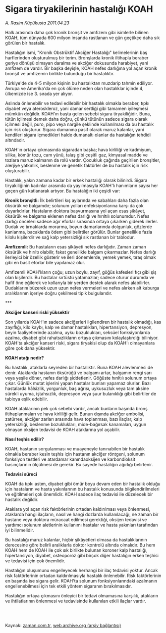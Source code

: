 # Sigara tiryakilerinin hastalığı KOAH

*A. Rasim Küçükusta 2011.04.23*

<td class="columnist-detail">
<p>Halk arasında daha çok kronik bronşit ve amfizem gibi isimlerle bilinen KOAH, tüm dünyada 600 milyon insanda rastlanan ve gün geçtikçe daha sık görülen bir hastalık.</p>
<p>
<div id="haberMetinDiv">
<p>Hastalığın ismi, "Kronik Obstrüktif Akciğer Hastalığı" kelimelerinin baş harflerinden oluşturulmuş bir terim. Bronşlarda kronik iltihapla beraber geriye dönüşü olmayan daralma ve akciğer dokusunda harabiyet, yani amfizem de vardır. Bir başka deyişle, KOAH nefes darlığına yol açan kronik bronşit ve amfizemin birlikte bulunduğu bir hastalıktır.
<p>Türkiye'de de 4-5 milyon kişinin bu hastalıktan muzdarip tahmin ediliyor. Avrupa ve Amerika'da en çok ölüme neden olan hastalıklar içinde 4, ülkemizde ise 3. sırada yer alıyor.
<p>Aslında önlenebilir ve tedavi edilebilir bir hastalık olmakla beraber, tıpkı diyabet veya ateroskleroz, yani damar sertliği gibi tamamen iyileşmesi mümkün değildir. KOAH'ın başta gelen sebebi sigara tiryakiliğidir. Buna, tütün içilmesi demek daha doğru, çünkü tütünün sadece sigara olarak içilmesi değil, puro, pipo veya nargile şeklinde kullanılması da bu hastalık için risk oluşturur. Sigara dumanına pasif olarak maruz kalanlar, yani kendileri sigara içmedikleri halde dumanaltı olanlar da hastalığın tehdidi altındadır.
<p>KOAH'ın ortaya çıkmasında sigaradan başka; hava kirliliği ve kadmiyum, silika, kömür tozu, cam yünü, talaş gibi çeşitli gaz, kimyasal madde ve tozlara maruz kalmanın da rolü vardır. Çocukluk çağında geçirilen bronşitler, alerjiye yatkınlık, beslenme ve genetik faktörler de bu hastalık için risk oluşturabilir.
<p>Hastalık, yakın zamana kadar bir erkek hastalığı olarak bilinirdi. Sigara tiryakiliğinin kadınlar arasında da yayılmasıyla KOAH'lı hanımların sayısı her geçen gün katlanarak artıyor. Bu hastalığın iki çeşidi var:
<p><b>Kronik bronşitli:</b> İlk belirtileri kış aylarında ve sabahları daha fazla olan öksürük ve balgamdır; solunum yolları enfeksiyonlarına karşı da çok duyarlıdırlar. Hastaların doktora başvurmasına yol açan esas şikâyet, öksürük ve balgama eklenen nefes darlığı ve hırıltılı solunumdur. Nefes darlığı önceleri sadece ağır eforlar sırasında ortaya çıkarken giderek ilerler. Dudak ve tırnaklarda morarma, boyun damarlarında dolgunluk, gözlerde kanlanma, bacaklarda ödem gibi belirtiler görülür. Bunlar genellikle fazla kilolu kişilerdir ve sağ kalp yetersizliği sık rastlanan bir tablodur.
<p><b>Amfizemli:</b> Bu hastaların esas şikâyeti nefes darlığıdır. Zaman zaman öksürük ve hırıltı olabilir, fakat genellikle balgam çıkarmazlar. Nefes darlığı ilerleyici bir özellik gösterir ve ileri dönemlerde, yemek yemek, tıraş olmak gibi en basit eforlar bile yapılamaz olur.
<p>Amfizemli KOAH'lıların çoğu; uzun boylu, zayıf, göğüs kafesleri fıçı gibi şiş olan kişilerdir. Bu hastalar sırtüstü yatamazlar; sadece oturur durumda ve hafif öne eğilerek ve kollarıyla bir yerden destek alarak nefes alabilirler. Dudaklarını büzerek uzun uzun nefes vermeleri ve nefes alırken alt kaburga aralıklarının içeriye doğru çekilmesi tipik bulgularıdır. 
<p>***
<p><b>Akciğer kanseri riski yüksektir</b>
<p>Son yıllarda KOAH'ın sadece akciğerleri ilgilendiren bir hastalık olmadığı, kas zayıflığı, kilo kaybı, kalp ve damar hastalıkları, hipertansiyon, depresyon, beyin faaliyetlerinde azalma, uyku bozuklukları, seksüel fonksiyonlarda azalma, diyabet gibi rahatsızlıkların ortaya çıkmasını kolaylaştırdığı biliniyor. KOAH'ta akciğer kanseri riski, sigara tiryakisi olup da KOAH'ı olmayanlara göre çok daha yüksektir. 
<p><b>KOAH atağı nedir?</b>
<p>Bu hastalık, ataklarla seyreden bir hastalıktır. Buna KOAH alevlenmesi de denir. Ataklarda hastanın öksürüğü ve balgamı artar, balgamın rengi sarı veya yeşile döner, nefes darlığı şiddetlenir. Göğüste hırıltılı solunum ortaya çıkar. Günlük mutat işlerini yapan hastalar bunları yapamaz olurlar. Bazı hastalarda hâlsizlik, yorgunluk, baş ağrısı, uykusuzluk veya tam aksine sürekli uyuma, iştahsızlık, depresyon veya şuur bulanıklığı gibi belirtiler de tabloya eşlik edebilir.
<p>KOAH ataklarının pek çok sebebi vardır, ancak bunların başında bronş iltihaplanmaları ve hava kirliliği gelir. Bunun dışında akciğer ambolisi, zatürree, akciğer zarları arasında hava toplanması, bazı ilaçlar, kalp yetersizliği, beslenme bozuklukları, mide-bağırsak kanamaları, uygun olmayan oksijen tedavisi de KOAH ataklarına yol açabilir.
<p><b>Nasıl teşhis edilir?</b>
<p>KOAH, hastanın sorgulanması ve muayeneyle tanınabilen bir hastalık olmakla beraber kesin teşhis için hastanın akciğer röntgeni, solunum fonksiyon testleri ve atardamar kanındaoksijen ve karbondioksit basınçlarının ölçülmesi de gerekir. Bu sayede hastalığın ağırlığı belirlenir.
<p><b>Tedavisi süreci</b>
<p>KOAH da tıpkı astım, diyabet gibi ömür boyu devam eden bir hastalık olduğu için hastaların ve hasta yakınlarının bu hastalık konusunda bilgilendirilmeleri ve eğitilmeleri çok önemlidir. KOAH sadece ilaç tedavisi ile düzelecek bir hastalık değildir.
<p>Ataklara yol açan risk faktörlerinin ortadan kaldırılması veya önlenmesi, ataklarda hangi ilaçların, nasıl ve hangi dozlarda kullanılacağı, ne zaman bir hastane veya doktora müracaat edilmesi gerektiği, oksijen tedavisi ve yardımcı solunum aletlerinin kullanımı hastalar ve hasta yakınları tarafından iyi bilinmelidir.
<p>Bu hastalığı maruz kalanlar, hiçbir şikâyetleri olmasa da hastalıklarının derecesine göre belirli aralıklarla doktor kontrolü altında olmalıdır. Bu hem KOAH hem de KOAH ile çok sık birlikte bulunan koroner kalp hastalığı, hipertansiyon, diyabet, osteoporoz gibi birçok diğer hastalığın erken teşhisi ve tedavisi için çok önemlidir. 
<p>Hastalığın oluşumunu engelleyecek herhangi bir ilaç tedavisi yoktur. Ancak risk faktörlerinin ortadan kaldırılmasıyla hastalık önlenebilir. Risk faktörlerinin en başında ise sigara gelir. KOAH'ta solunum fonksiyonlarındaki azalmanın engellenebilmesi için tek etkili yöntem sigaranın bırakılmasıdır.
<p>Hastalığın ortaya çıkmasını önleyici bir tedavi olmamasına karşılık, atakların ve ihtilatlarının önlenmesi ve tedavisinde kullanılan etkili ilaçlar vardır. </p></p></p></p></p></p></p></p></p></p></p></p></p></p></p></p></p></p></p></p></p></p></div>
</p>


<p><br>
		 </br></p></td>

Kaynak: [zaman.com.tr](http://zaman.com.tr/yazar.do?yazino=1124896), [web.archive.org (arşiv bağlantısı)](http://web.archive.org/web/20110910011610/http://www.zaman.com.tr:80/yazar.do?yazino=1124896)
